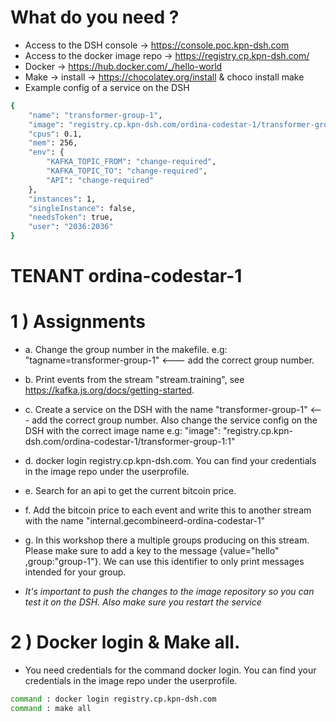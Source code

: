 # What do you need ?

- Access to the DSH console         -> https://console.poc.kpn-dsh.com
- Access to the docker image repo  	-> https://registry.cp.kpn-dsh.com/
- Docker                            -> https://hub.docker.com/_/hello-world
- Make                              -> install -> https://chocolatey.org/install & choco install make  
- Example config of a service on the DSH
```bash
{
	"name": "transformer-group-1",
	"image": "registry.cp.kpn-dsh.com/ordina-codestar-1/transformer-group-1:1",
	"cpus": 0.1,
	"mem": 256,
	"env": {
		"KAFKA_TOPIC_FROM": "change-required",
		"KAFKA_TOPIC_TO": "change-required",
		"API": "change-required"
	},
	"instances": 1,
	"singleInstance": false,
	"needsToken": true,
	"user": "2036:2036"
}
```

# TENANT ordina-codestar-1

# 1 ) Assignments
- a. Change the group number in the makefile. e.g: "tagname=transformer-group-1" <--- add the correct group number. 

- b. Print events from the stream "stream.training", see https://kafka.js.org/docs/getting-started.

- c. Create a service on the DSH with the name "transformer-group-1" <--- add the correct group number. Also change the service config on the DSH with the correct image name e.g: "image": "registry.cp.kpn-dsh.com/ordina-codestar-1/transformer-group-1:1"

- d. docker login registry.cp.kpn-dsh.com. You can find your credentials in the image repo under the userprofile.

- e. Search for an api to get the current bitcoin price. 

- f. Add the bitcoin price to each event and write this to another stream with the name "internal.gecombineerd-ordina-codestar-1"

- g. In this workshop there a multiple groups producing on this stream. Please make sure to add a key to the message {value="hello" ,group:"group-1"}. We can use this identifier to only print messages intended for your group.


- *It's important to push the changes to the image repository so you can test it on the DSH. Also make sure you restart the service*

# 2 ) Docker login & Make all.
- You need credentials for the command docker login. You can find your credentials in the image repo under the userprofile.
```sh
command : docker login registry.cp.kpn-dsh.com
command : make all
```
